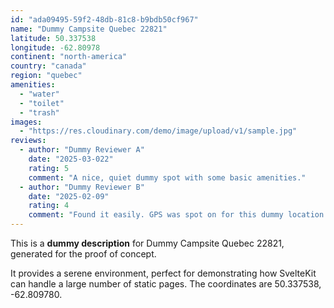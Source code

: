 ```yaml
---
id: "ada09495-59f2-48db-81c8-b9bdb50cf967"
name: "Dummy Campsite Quebec 22821"
latitude: 50.337538
longitude: -62.80978
continent: "north-america"
country: "canada"
region: "quebec"
amenities:
  - "water"
  - "toilet"
  - "trash"
images:
  - "https://res.cloudinary.com/demo/image/upload/v1/sample.jpg"
reviews:
  - author: "Dummy Reviewer A"
    date: "2025-03-022"
    rating: 5
    comment: "A nice, quiet dummy spot with some basic amenities."
  - author: "Dummy Reviewer B"
    date: "2025-02-09"
    rating: 4
    comment: "Found it easily. GPS was spot on for this dummy location."
---
```


This is a **dummy description** for Dummy Campsite Quebec 22821, generated for the proof of concept.

It provides a serene environment, perfect for demonstrating how SvelteKit can handle a large number of static pages. The coordinates are 50.337538, -62.809780.
